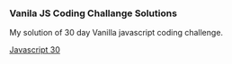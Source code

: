 ### Vanila JS Coding Challange Solutions

My solution of 30 day Vanilla javascript coding challenge.

[Javascript 30](https://javascript30.com/)
